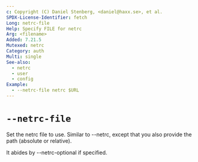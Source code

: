 ```yaml
---
c: Copyright (C) Daniel Stenberg, <daniel@haxx.se>, et al.
SPDX-License-Identifier: fetch
Long: netrc-file
Help: Specify FILE for netrc
Arg: <filename>
Added: 7.21.5
Mutexed: netrc
Category: auth
Multi: single
See-also:
  - netrc
  - user
  - config
Example:
  - --netrc-file netrc $URL
---
```


# `--netrc-file`

Set the netrc file to use. Similar to --netrc, except that you also provide
the path (absolute or relative).

It abides by --netrc-optional if specified.
